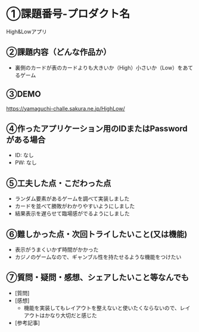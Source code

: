 # ①課題番号-プロダクト名

High&Lowアプリ

## ②課題内容（どんな作品か）

- 裏側のカードが表のカードよりも大きいか（High）小さいか（Low）をあてるゲーム

## ③DEMO

https://yamaguchi-challe.sakura.ne.jp/HighLow/

## ④作ったアプリケーション用のIDまたはPasswordがある場合

- ID: なし
- PW: なし

## ⑤工夫した点・こだわった点

- ランダム要素があるゲームを調べて実装しました
- カードを並べて勝敗がわかりやすいようにしました
- 結果表示を遅らせて臨場感がでるようにしました

## ⑥難しかった点・次回トライしたいこと(又は機能)

- 表示がうまくいかず時間がかかった
- カジノのゲームなので、ギャンブル性を持たせるような機能をつけたい

## ⑦質問・疑問・感想、シェアしたいこと等なんでも

- [質問]
- [感想]
  - 機能を実装してもレイアウトを整えないと使いたくならないので、レイアウトはかなり大切だと感じた
- [参考記事]